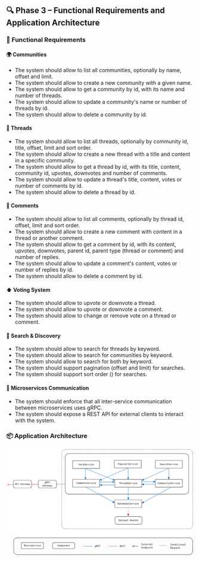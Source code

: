 ## 🔍 Phase 3 – Functional Requirements and Application Architecture

### 📌 Functional Requirements

#### 🌍 Communities
- The system should allow to list all communities, optionally by name, offset and limit.
- The system should allow to create a new community with a given name.
- The system should allow to get a community by id, with its name and number of threads.
- The system should allow to update a community's name or number of threads by id.
- The system should allow to delete a community by id.

#### 📝 Threads
- The system should allow to list all threads, optionally by community id, title, offset, limit and sort order.
- The system should allow to create a new thread with a title and content in a specific community.
- The system should allow to get a thread by id, with its title, content, community id, upvotes, downvotes and number of comments.
- The system should allow to update a thread's title, content, votes or number of comments by id.
- The system should allow to delete a thread by id.

#### 💬 Comments
- The system should allow to list all comments, optionally by thread id, offset, limit and sort order.
- The system should allow to create a new comment with content in a thread or another comment.
- The system should allow to get a comment by id, with its content, upvotes, downvotes, parent id, parent type (thread or comment) and number of replies.
- The system should allow to update a comment's content, votes or number of replies by id.
- The system should allow to delete a comment by id.

#### ⬆️ Voting System
- The system should allow to upvote or downvote a thread.
- The system should allow to upvote or downvote a comment.
- The system should allow to change or remove vote on a thread or comment.

#### 🔎 Search & Discovery
- The system should allow to search for threads by keyword.
- The system should allow to search for communities by keyword.
- The system should allow to search for both by keyword.
- The system should support pagination (offset and limit) for searches.
- The system should support sort order () for searches.

#### 🔗 Microservices Communication
- The system should enforce that all inter-service communication between microservices uses gRPC.
- The system should expose a REST API for external clients to interact with the system.

### 📦 Application Architecture

![Application architecture](../images/application-architecture.png)